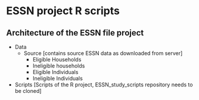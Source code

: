 # ESSN project R scripts

## Architecture of the ESSN file project
  - Data
    - Source [contains source ESSN data as downloaded from server]
      - Eligible Households
      - Ineligible households
      - Eligible Individuals
      - Ineligible Individuals
   - Scripts [Scripts of the R project, ESSN_study_scripts repository needs to be cloned] 
  


